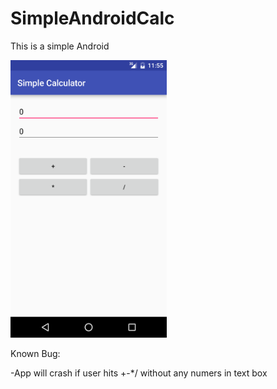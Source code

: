 # SimpleAndroidCalc

This is a simple Android

<img src="https://raw.githubusercontent.com/BryanKo/SimpleAndroidCalc/master/Screenshot.png" width="250">

Known Bug:

-App will crash if user hits +-*/ without any numers in text box
